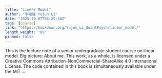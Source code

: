 ```yaml
---
title: "Linear Model"
author: "李喻骏 Yujun Li"
date: "2025-10-07T06:29:30Z"
tags: [Course]
link: "https://bookdown.org/Yujun_Li_QuantPsych/linear_model/"
length_weight: "8%"
pinned: false
---
```


This is the lecture note of a senior undergraduate student course on linear model. Big picture: About me. This work, as a whole, is licensed under a Creative Commons Attribution-NonCommercial-ShareAlike 4.0 International License. The code contained in this book is simultaneously available under the MIT ...
